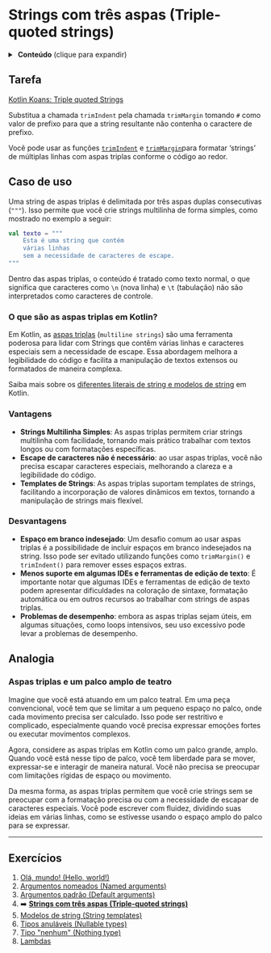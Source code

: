 # Strings com três aspas (Triple-quoted strings)

<details>
<summary>&nbsp;<b>Conteúdo</b> (clique para expandir)</summary>

<p></p>

<!-- TOC -->
* [Strings com três aspas (Triple-quoted strings)](#strings-com-três-aspas-triple-quoted-strings)
  * [Tarefa](#tarefa)
  * [Caso de uso](#caso-de-uso)
    * [O que são as aspas triplas em Kotlin?](#o-que-são-as-aspas-triplas-em-kotlin)
    * [Vantagens](#vantagens)
    * [Desvantagens](#desvantagens)
  * [Analogia](#analogia)
    * [Aspas triplas e um palco amplo de teatro](#aspas-triplas-e-um-palco-amplo-de-teatro)
  * [Exercícios](#exercícios)
<!-- TOC -->

</details>

## Tarefa

[Kotlin Koans: Triple quoted Strings](https://play.kotlinlang.org/koans/Introduction/Triple-quoted%20strings/Task.kt)

Substitua a chamada `trimIndent` pela chamada `trimMargin` tomando `#` como valor de prefixo para que a string resultante não contenha o
caractere de prefixo.

Você pode usar as funções [`trimIndent`](https://kotlinlang.org/api/latest/jvm/stdlib/kotlin.text/trim-indent.html)
e [`trimMargin`](https://kotlinlang.org/api/latest/jvm/stdlib/kotlin.text/trim-margin.html)para formatar ‘strings’ de múltiplas linhas com
aspas triplas conforme o código ao redor.

## Caso de uso

Uma string de aspas triplas é delimitada por três aspas duplas consecutivas (`"""`). Isso permite que você crie strings multilinha de forma
simples, como mostrado no exemplo a seguir:

```kotlin
val texto = """
    Esta é uma string que contém
    várias linhas
    sem a necessidade de caracteres de escape.
"""
```

Dentro das aspas triplas, o conteúdo é tratado como texto normal, o que significa que caracteres como `\n` (nova linha) e `\t` (tabulação)
não são interpretados como caracteres de controle.

### O que são as aspas triplas em Kotlin?

Em Kotlin, as [aspas triplas](https://kotlinlang.org/docs/strings.html#multiline-strings) (`multiline strings`) são uma ferramenta poderosa
para lidar com Strings que contêm várias linhas e caracteres especiais sem a necessidade de escape. Essa abordagem melhora a legibilidade do
código e facilita a manipulação de textos extensos ou formatados de maneira complexa.

Saiba mais sobre os [diferentes literais de string e modelos de string](https://kotlinlang.org/docs/strings.html#string-literals)
em Kotlin.

### Vantagens

- **Strings Multilinha Simples**: As aspas triplas permitem criar strings multilinha com facilidade, tornando mais prático trabalhar com
  textos longos ou com formatações específicas.
- **Escape de caracteres não é necessário**: ao usar aspas triplas, você não precisa escapar caracteres especiais, melhorando a clareza e a
  legibilidade do código.
- **Templates de Strings**: As aspas triplas suportam templates de strings, facilitando a incorporação de valores dinâmicos em textos,
  tornando a manipulação de strings mais flexível.

### Desvantagens

- **Espaço em branco indesejado**: Um desafio comum ao usar aspas triplas é a possibilidade de incluir espaços em branco indesejados na
  string. Isso pode ser evitado utilizando funções como `trimMargin()` e `trimIndent()` para remover esses espaços extras.
- **Menos suporte em algumas IDEs e ferramentas de edição de texto**: É importante notar que algumas IDEs e ferramentas de edição de texto
  podem apresentar dificuldades na coloração de sintaxe, formatação automática ou em outros recursos ao trabalhar com strings de aspas
  triplas.
- **Problemas de desempenho**: embora as aspas triplas sejam úteis, em algumas situações, como loops intensivos, seu uso excessivo pode
  levar a problemas de desempenho.

## Analogia

### Aspas triplas e um palco amplo de teatro

Imagine que você está atuando em um palco teatral. Em uma peça convencional, você tem que se limitar a um pequeno espaço no palco, onde cada
movimento precisa ser calculado. Isso pode ser restritivo e complicado, especialmente quando você precisa expressar emoções
fortes ou executar movimentos complexos.

Agora, considere as aspas triplas em Kotlin como um palco grande, amplo. Quando você está nesse tipo de palco, você tem liberdade para se
mover, expressar-se e interagir de maneira natural. Você não precisa se preocupar com limitações rígidas de espaço ou movimento.

Da mesma forma, as aspas triplas permitem que você crie strings sem se preocupar com a formatação precisa ou com a necessidade de escapar de
caracteres especiais. Você pode escrever com fluidez, dividindo suas ideias em várias linhas, como se estivesse usando o espaço amplo do
palco para se expressar.

---

## Exercícios

1. [Olá, mundo! (Hello, world!)](https://github.com/rsicarelli/kotlin-koans-edu-br/blob/main/koans/src/commonMain/kotlin/com/rsicarelli/koansbr/introduction/helloWorld/README.md)
2. [Argumentos nomeados (Named arguments)](https://github.com/rsicarelli/kotlin-koans-edu-br/blob/main/koans/src/commonMain/kotlin/com/rsicarelli/koansbr/introduction/namedArguments/README.md)
3. [Argumentos padrão (Default arguments)](https://github.com/rsicarelli/kotlin-koans-edu-br/blob/main/koans/src/commonMain/kotlin/com/rsicarelli/koansbr/introduction/defaultArguments/README.md)
4. ➡️ **[Strings com três aspas (Triple-quoted strings)](
   https://github.com/rsicarelli/kotlin-koans-edu-br/blob/main/koans/src/commonMain/kotlin/com/rsicarelli/koansbr/introduction/tripleQuotedStrings/README.md
   )**
5. [Modelos de string (String templates)](https://github.com/rsicarelli/kotlin-koans-edu-br/blob/main/koans/src/commonMain/kotlin/com/rsicarelli/koansbr/introduction/stringTemplates/README.md)
6. [Tipos anuláveis (Nullable types)](https://github.com/rsicarelli/kotlin-koans-edu-br/blob/main/koans/src/commonMain/kotlin/com/rsicarelli/koansbr/introduction/nullableTypes/README.md)
7. [Tipo "nenhum" (Nothing type)](https://github.com/rsicarelli/kotlin-koans-edu-br/blob/main/koans/src/commonMain/kotlin/com/rsicarelli/koansbr/introduction/nothingType/README.md)
8. [Lambdas](https://github.com/rsicarelli/kotlin-koans-edu-br/blob/main/koans/src/commonMain/kotlin/com/rsicarelli/koansbr/introduction/lambdas/README.md)
